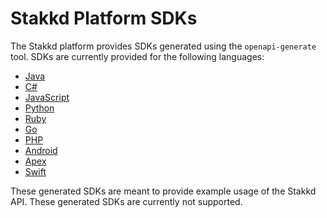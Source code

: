 # Stakkd Platform SDKs

The Stakkd platform provides SDKs generated using the `openapi-generate` tool. SDKs are currently provided for the following languages:

- [Java](./java)
- [C#](./csharp)
- [JavaScript](./javascript)
- [Python](./python)
- [Ruby](./ruby)
- [Go](./go)
- [PHP](./php)
- [Android](./android)
- [Apex](./apex)
- [Swift](./swift)

These generated SDKs are meant to provide example usage of the Stakkd API. These generated SDKs are currently not supported.
